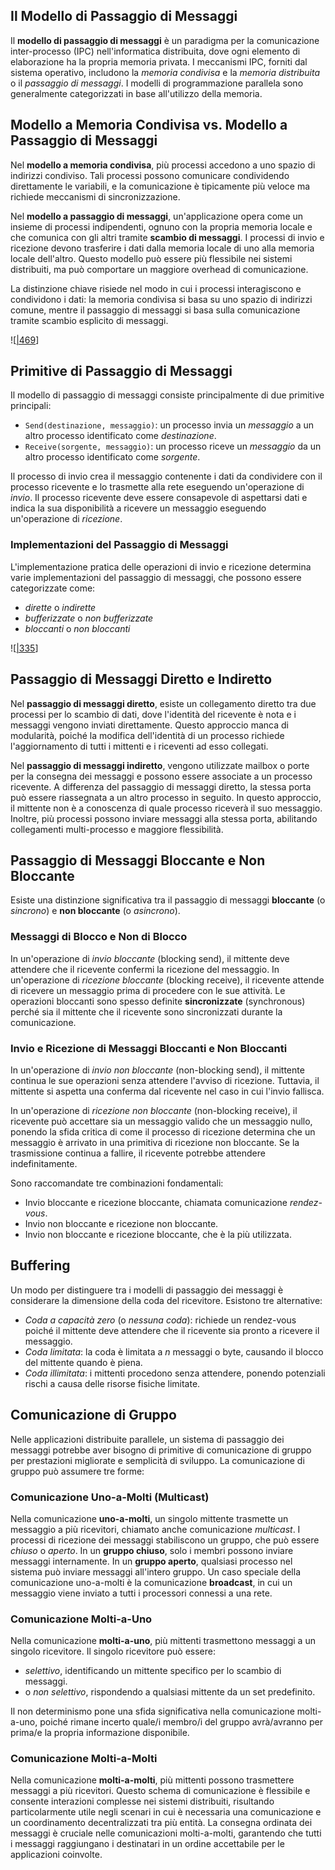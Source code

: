 ## Il Modello di Passaggio di Messaggi

Il **modello di passaggio di messaggi** è un paradigma per la comunicazione inter-processo (IPC) nell'informatica distribuita, dove ogni elemento di elaborazione ha la propria memoria privata. I meccanismi IPC, forniti dal sistema operativo, includono la *memoria condivisa* e la *memoria distribuita* o il *passaggio di messaggi*. I modelli di programmazione parallela sono generalmente categorizzati in base all'utilizzo della memoria.

## Modello a Memoria Condivisa vs. Modello a Passaggio di Messaggi

Nel **modello a memoria condivisa**, più processi accedono a uno spazio di indirizzi condiviso. Tali processi possono comunicare condividendo direttamente le variabili, e la comunicazione è tipicamente più veloce ma richiede meccanismi di sincronizzazione.

Nel **modello a passaggio di messaggi**, un'applicazione opera come un insieme di processi indipendenti, ognuno con la propria memoria locale e che comunica con gli altri tramite **scambio di messaggi**. I processi di invio e ricezione devono trasferire i dati dalla memoria locale di uno alla memoria locale dell'altro. Questo modello può essere più flessibile nei sistemi distribuiti, ma può comportare un maggiore overhead di comunicazione.

La distinzione chiave risiede nel modo in cui i processi interagiscono e condividono i dati: la memoria condivisa si basa su uno spazio di indirizzi comune, mentre il passaggio di messaggi si basa sulla comunicazione tramite scambio esplicito di messaggi.

![[|469](_page_3_Figure_3.jpeg)]

## Primitive di Passaggio di Messaggi

Il modello di passaggio di messaggi consiste principalmente di due primitive principali:

* `Send(destinazione, messaggio)`: un processo invia un *messaggio* a un altro processo identificato come *destinazione*.
* `Receive(sorgente, messaggio)`: un processo riceve un *messaggio* da un altro processo identificato come *sorgente*.

Il processo di invio crea il messaggio contenente i dati da condividere con il processo ricevente e lo trasmette alla rete eseguendo un'operazione di *invio*. Il processo ricevente deve essere consapevole di aspettarsi dati e indica la sua disponibilità a ricevere un messaggio eseguendo un'operazione di *ricezione*.

### Implementazioni del Passaggio di Messaggi

L'implementazione pratica delle operazioni di invio e ricezione determina varie implementazioni del passaggio di messaggi, che possono essere categorizzate come:

* *dirette* o *indirette*
* *bufferizzate* o *non bufferizzate*
* *bloccanti* o *non bloccanti*

![[|335](_page_5_Figure_6.jpeg)]

## Passaggio di Messaggi Diretto e Indiretto

Nel **passaggio di messaggi diretto**, esiste un collegamento diretto tra due processi per lo scambio di dati, dove l'identità del ricevente è nota e i messaggi vengono inviati direttamente. Questo approccio manca di modularità, poiché la modifica dell'identità di un processo richiede l'aggiornamento di tutti i mittenti e i riceventi ad esso collegati.

Nel **passaggio di messaggi indiretto**, vengono utilizzate mailbox o porte per la consegna dei messaggi e possono essere associate a un processo ricevente. A differenza del passaggio di messaggi diretto, la stessa porta può essere riassegnata a un altro processo in seguito. In questo approccio, il mittente non è a conoscenza di quale processo riceverà il suo messaggio. Inoltre, più processi possono inviare messaggi alla stessa porta, abilitando collegamenti multi-processo e maggiore flessibilità.

## Passaggio di Messaggi Bloccante e Non Bloccante

Esiste una distinzione significativa tra il passaggio di messaggi **bloccante** (o *sincrono*) e **non bloccante** (o *asincrono*).

### Messaggi di Blocco e Non di Blocco

In un'operazione di *invio bloccante* (blocking send), il mittente deve attendere che il ricevente confermi la ricezione del messaggio. In un'operazione di *ricezione bloccante* (blocking receive), il ricevente attende di ricevere un messaggio prima di procedere con le sue attività. Le operazioni bloccanti sono spesso definite **sincronizzate** (synchronous) perché sia il mittente che il ricevente sono sincronizzati durante la comunicazione.

### Invio e Ricezione di Messaggi Bloccanti e Non Bloccanti

In un'operazione di *invio non bloccante* (non-blocking send), il mittente continua le sue operazioni senza attendere l'avviso di ricezione. Tuttavia, il mittente si aspetta una conferma dal ricevente nel caso in cui l'invio fallisca.

In un'operazione di *ricezione non bloccante* (non-blocking receive), il ricevente può accettare sia un messaggio valido che un messaggio nullo, ponendo la sfida critica di come il processo di ricezione determina che un messaggio è arrivato in una primitiva di ricezione non bloccante. Se la trasmissione continua a fallire, il ricevente potrebbe attendere indefinitamente.

Sono raccomandate tre combinazioni fondamentali:

* Invio bloccante e ricezione bloccante, chiamata comunicazione *rendez-vous*.
* Invio non bloccante e ricezione non bloccante.
* Invio non bloccante e ricezione bloccante, che è la più utilizzata.

## Buffering 

Un modo per distinguere tra i modelli di passaggio dei messaggi è considerare la dimensione della coda del ricevitore. Esistono tre alternative:

* *Coda a capacità zero* (o *nessuna coda*): richiede un rendez-vous poiché il mittente deve attendere che il ricevente sia pronto a ricevere il messaggio.
* *Coda limitata*: la coda è limitata a *n* messaggi o byte, causando il blocco del mittente quando è piena.
* *Coda illimitata*: i mittenti procedono senza attendere, ponendo potenziali rischi a causa delle risorse fisiche limitate.

## Comunicazione di Gruppo

Nelle applicazioni distribuite parallele, un sistema di passaggio dei messaggi potrebbe aver bisogno di primitive di comunicazione di gruppo per prestazioni migliorate e semplicità di sviluppo. La comunicazione di gruppo può assumere tre forme:

### Comunicazione Uno-a-Molti (Multicast)

Nella comunicazione **uno-a-molti**, un singolo mittente trasmette un messaggio a più ricevitori, chiamato anche comunicazione *multicast*. I processi di ricezione dei messaggi stabiliscono un gruppo, che può essere *chiuso* o *aperto*. In un **gruppo chiuso**, solo i membri possono inviare messaggi internamente. In un **gruppo aperto**, qualsiasi processo nel sistema può inviare messaggi all'intero gruppo. Un caso speciale della comunicazione uno-a-molti è la comunicazione **broadcast**, in cui un messaggio viene inviato a tutti i processori connessi a una rete.

### Comunicazione Molti-a-Uno

Nella comunicazione **molti-a-uno**, più mittenti trasmettono messaggi a un singolo ricevitore. Il singolo ricevitore può essere:

* *selettivo*, identificando un mittente specifico per lo scambio di messaggi.
* o *non selettivo*, rispondendo a qualsiasi mittente da un set predefinito.

Il non determinismo pone una sfida significativa nella comunicazione molti-a-uno, poiché rimane incerto quale/i membro/i del gruppo avrà/avranno per prima/e la propria informazione disponibile.

### Comunicazione Molti-a-Molti

Nella comunicazione **molti-a-molti**, più mittenti possono trasmettere messaggi a più ricevitori. Questo schema di comunicazione è flessibile e consente interazioni complesse nei sistemi distribuiti, risultando particolarmente utile negli scenari in cui è necessaria una comunicazione e un coordinamento decentralizzati tra più entità. La consegna ordinata dei messaggi è cruciale nelle comunicazioni molti-a-molti, garantendo che tutti i messaggi raggiungano i destinatari in un ordine accettabile per le applicazioni coinvolte.

